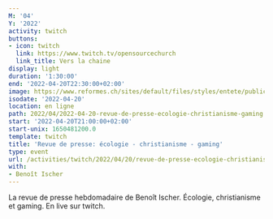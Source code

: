 ```yaml
---
M: '04'
Y: '2022'
activity: twitch
buttons:
- icon: twitch
  link: https://www.twitch.tv/opensourcechurch
  link_title: Vers la chaine
display: light
duration: '1:30:00'
end: '2022-04-20T22:30:00+02:00'
image: https://www.reformes.ch/sites/default/files/styles/entete/public/data/images/comm/257/Beno%C3%AEt%20Ischer.jpg
isodate: '2022-04-20'
location: en ligne
path: 2022/04/2022-04-20-revue-de-presse-ecologie-christianisme-gaming.md
start: '2022-04-20T21:00:00+02:00'
start-unix: 1650481200.0
template: twitch
title: 'Revue de presse: écologie - christianisme - gaming'
type: event
url: /activities/twitch/2022/04/20/revue-de-presse-ecologie-christianisme-gaming
with:
- Benoît Ischer
---
```

La revue de presse hebdomadaire de Benoît Ischer. Écologie, christianisme et gaming. En live sur twitch.